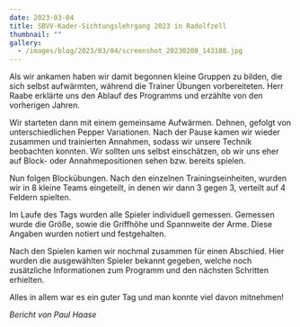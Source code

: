```yaml
---
date: 2023-03-04
title: SBVV-Kader-Sichtungslehrgang 2023 in Radolfzell
thumbnail: ""
gallery:
  - /images/blog/2023/03/04/screenshot_20230208_143108.jpg
---
```


Als wir ankamen haben wir damit begonnen kleine Gruppen zu bilden, die sich selbst aufwärmten, während die Trainer Übungen vorbereiteten. Herr Raabe erklärte uns den Ablauf des Programms und erzählte von den vorherigen Jahren.

Wir starteten dann mit einem gemeinsame Aufwärmen. Dehnen, gefolgt von unterschiedlichen Pepper Variationen. Nach der Pause kamen wir wieder zusammen und trainierten Annahmen, sodass wir unsere Technik beobachten konnten. Wir sollten uns selbst einschätzen, ob wir uns eher auf Block- oder Annahmepositionen sehen bzw. bereits spielen.

Nun folgen Blockübungen. Nach den einzelnen Trainingseinheiten, wurden wir in 8 kleine Teams eingeteilt, in denen wir dann 3 gegen 3, verteilt auf 4 Feldern spielten.

Im Laufe des Tags wurden alle Spieler individuell gemessen. Gemessen wurde die Größe, sowie die Griffhöhe und Spannweite der Arme. Diese Angaben wurden notiert und festgehalten.

Nach den Spielen kamen wir nochmal zusammen für einen Abschied. Hier wurden die ausgewählten Spieler bekannt gegeben, welche noch zusätzliche Informationen zum Programm und den nächsten Schritten erhielten.

Alles in allem war es ein guter Tag und man konnte viel davon mitnehmen!

_Bericht von Paul Haase_
